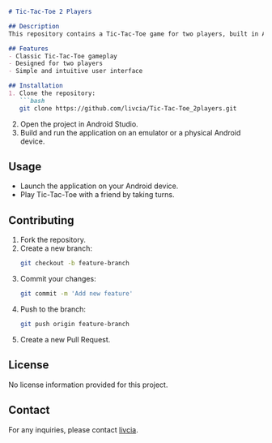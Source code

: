 ```markdown
# Tic-Tac-Toe 2 Players

## Description
This repository contains a Tic-Tac-Toe game for two players, built in Android Studio using Java and XML.

## Features
- Classic Tic-Tac-Toe gameplay
- Designed for two players
- Simple and intuitive user interface

## Installation
1. Clone the repository:
   ```bash
   git clone https://github.com/livcia/Tic-Tac-Toe_2players.git
   ```
2. Open the project in Android Studio.
3. Build and run the application on an emulator or a physical Android device.

## Usage
- Launch the application on your Android device.
- Play Tic-Tac-Toe with a friend by taking turns.

## Contributing
1. Fork the repository.
2. Create a new branch:
   ```bash
   git checkout -b feature-branch
   ```
3. Commit your changes:
   ```bash
   git commit -m 'Add new feature'
   ```
4. Push to the branch:
   ```bash
   git push origin feature-branch
   ```
5. Create a new Pull Request.

## License
No license information provided for this project.

## Contact
For any inquiries, please contact [livcia](https://github.com/livcia).
